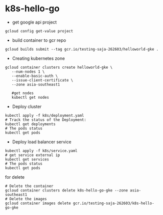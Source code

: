 # k8s-hello-go

- get google api project

```
gcloud config get-value project
```

- build container to gcr repo

```
gcloud builds submit --tag gcr.io/testing-saja-262603/helloworld-gke .
```

- Creating kubernetes zone

```
gcloud container clusters create helloworld-gke \
   --num-nodes 1 \
   --enable-basic-auth \
   --issue-client-certificate \
   --zone asia-southeast1

   #get nodes
   kubectl get nodes
```

- Deploy cluster
```
kubectl apply -f k8s/deployment.yaml
# Track the status of the Deployment:
kubectl get deployments
# The pods status
kubectl get pods
```



- Deploy load balancer service
```
kubectl apply -f k8s/service.yaml
# get service external ip
kubectl get services
# The pods status
kubectl get pods
```

for delete 
```
# Delete the container
gcloud container clusters delete k8s-hello-go-gke --zone asia-southeast1
# Delete the images
gcloud container images delete gcr.io/testing-saja-262603/k8s-hello-go-gke
```
